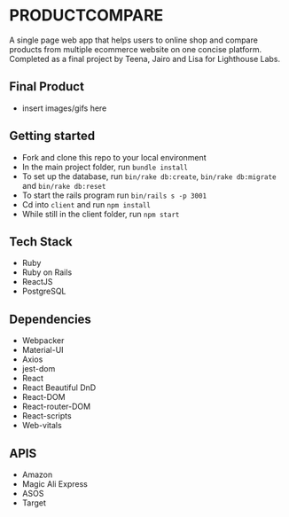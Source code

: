 # PRODUCTCOMPARE

A single page web app that helps users to online shop and compare products from multiple ecommerce website on one concise platform. Completed as a final project by Teena, Jairo and Lisa for Lighthouse Labs.

## Final Product

* insert images/gifs here

## Getting started

* Fork and clone this repo to your local environment
* In the main project folder, run `bundle install`
* To set up the database, run `bin/rake db:create`, `bin/rake db:migrate` and `bin/rake db:reset`
* To start the rails program run `bin/rails s -p 3001`
* Cd into `client` and run `npm install`
* While still in the client folder, run `npm start`

## Tech Stack

* Ruby
* Ruby on Rails
* ReactJS
* PostgreSQL

## Dependencies

* Webpacker
* Material-UI
* Axios
* jest-dom
* React
* React Beautiful DnD
* React-DOM
* React-router-DOM
* React-scripts
* Web-vitals

## APIS

* Amazon
* Magic Ali Express
* ASOS
* Target
